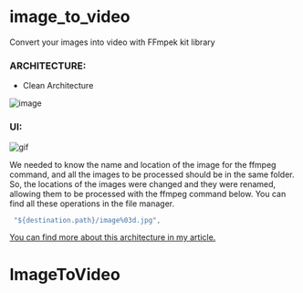 # image_to_video

Convert your images into video with FFmpek kit library

### ARCHITECTURE: 

- Clean Architecture

![image](https://github.com/umutbariscoskun/ApiCrudAPP/assets/45595606/9e8d7eec-8de0-416f-ad1b-eee5a4561a61)

### UI: 
![gif](https://github.com/umutbariscoskun/ImageToVideo/assets/45595606/37efd236-9ecb-4497-aa6c-7a898a340e0b)

We needed to know the name and location of the image for the ffmpeg command, and all the images to be processed should be in the same folder.
So, the locations of the images were changed and they were renamed, allowing them to be processed with the ffmpeg command below.
You can find all these operations in the file manager.

```dart
 "${destination.path}/image%03d.jpg",

```



[You can find more about this architecture in my article.](https://medium.com/@umutbariscoskun/flutter-clean-architecture-paketi-ve-mimari-kullan%C4%B1m%C4%B1-beae4d09e0c3)
# ImageToVideo
